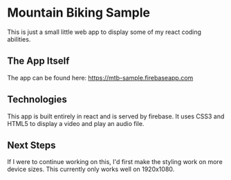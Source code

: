 # Mountain Biking Sample
This is just a small little web app to display some of my react coding abilities.

## The App Itself
The app can be found here: https://mtb-sample.firebaseapp.com

## Technologies
This app is built entirely in react and is served by firebase. 
It uses CSS3 and HTML5 to display a video and play an audio file.


## Next Steps
If I were to continue working on this, I'd first make the styling work on more device sizes. This currently only works well on 1920x1080.
